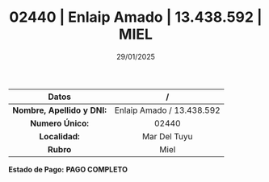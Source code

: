 ﻿---
title: 02440 | Enlaip Amado | 13.438.592 | MIEL
date: 29/01/2025
draft: false
tags: ['mar-del-tuyu', 'titular', 'miel']
---

|          **Datos**          |  /  |
|:---------------------------:|:---:|
| **Nombre, Apellido y DNI:** | Enlaip Amado / 13.438.592 |
|      **Numero Único:**      | 02440 |
|        **Localidad:**       | Mar Del Tuyu |
|          **Rubro**          | Miel |

**Estado de Pago:** **PAGO COMPLETO**
